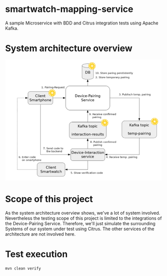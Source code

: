 # smartwatch-mapping-service
A sample Microservice with BDD and Citrus integration tests using Apache Kafka.

# System architecture overview
![system-architecture](system-architecture.png)

# Scope of this project
As the system architecture overview shows, we've a lot of system involved. Nevertheless the testing scope of this
project is limited to the integrations of the Device-Pairing Service. Therefore, we'll just simulate the surrounding
Systems of our system under test using Citrus. The other services of the architecture are not involved here. 

# Test execution
`mvn clean verify`